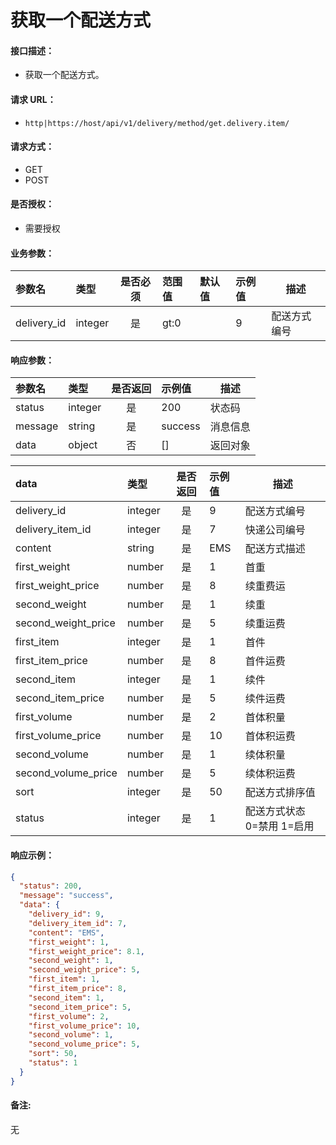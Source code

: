 # 获取一个配送方式

#### 接口描述：
- 获取一个配送方式。

#### 请求 URL：
- `http|https://host/api/v1/delivery/method/get.delivery.item/`

#### 请求方式：
- GET
- POST

#### 是否授权：
- 需要授权

#### 业务参数：
|参数名|类型|是否必须|范围值|默认值|示例值|描述|
|:----|:---|:---:|:-----|:-----|:-----|-----|
|delivery_id |integer |是 | gt:0| |9 |配送方式编号 |

#### 响应参数：
|参数名|类型|是否返回|示例值|描述|
|:-----|:-----|:---:|:-----|-----|
|status |integer |是 |200 |状态码 |
|message |string |是 |success |消息信息 |
|data |object |否 |[] |返回对象 |

|data|类型|是否返回|示例值|描述|
|:-----|:-----|:---:|:-----|-----|
|delivery_id |integer |是 |9 |配送方式编号 |
|delivery_item_id |integer |是 |7 |快递公司编号 |
|content |string |是 |EMS |配送方式描述 |
|first_weight |number |是 |1 |首重 |
|first_weight_price |number |是 |8 |续重费运 |
|second_weight |number |是 |1 |续重 |
|second_weight_price |number |是 |5 |续重运费 |
|first_item |integer |是 |1 |首件 |
|first_item_price |number |是 |8 |首件运费 |
|second_item |integer |是 |1 |续件 |
|second_item_price |number |是 |5 |续件运费 |
|first_volume |number |是 |2 |首体积量 |
|first_volume_price |number |是 |10 |首体积运费 |
|second_volume |number |是 |1 |续体积量 |
|second_volume_price |number |是 |5 |续体积运费 |
|sort |integer |是 |50 |配送方式排序值 |
|status |integer |是 |1 |配送方式状态 0=禁用 1=启用|

#### 响应示例：
```json
{
  "status": 200,
  "message": "success",
  "data": {
    "delivery_id": 9,
    "delivery_item_id": 7,
    "content": "EMS",
    "first_weight": 1,
    "first_weight_price": 8.1,
    "second_weight": 1,
    "second_weight_price": 5,
    "first_item": 1,
    "first_item_price": 8,
    "second_item": 1,
    "second_item_price": 5,
    "first_volume": 2,
    "first_volume_price": 10,
    "second_volume": 1,
    "second_volume_price": 5,
    "sort": 50,
    "status": 1
  }
}
```

#### 备注:
无
